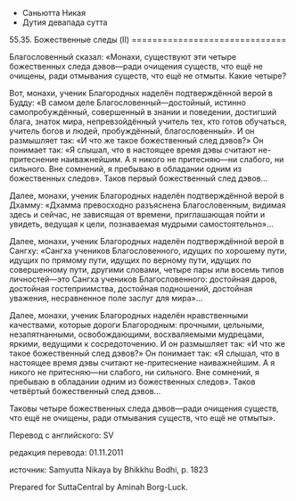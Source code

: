 









* Саньютта Никая
* Дутия девапада сутта


55\.35\. Божественные следы \(II\)
\=\=\=\=\=\=\=\=\=\=\=\=\=\=\=\=\=\=\=\=\=\=\=\=\=\=\=\=\=\=



Благословенный сказал: «Монахи, существуют эти четыре божественных следа дэвов—ради очищения существ, что ещё не очищены, ради отмывания существ, что ещё не отмыты\. Какие четыре?


Вот, монахи, ученик Благородных наделён подтверждённой верой в Будду: «В самом деле Благословенный—достойный, истинно самопробуждённый, совершенный в знании и поведении, достигший блага, знаток мира, непревзойдённый учитель тех, кто готов обучаться, учитель богов и людей, пробуждённый, благословенный»\. И он размышляет так: «И что же такое божественный след дэвов?» Он понимает так: «Я слышал, что в настоящее время дэвы считают не\-притеснение наиважнейшим\. А я никого не притесняю—ни слабого, ни сильного\. Вне сомнений, я пребываю в обладании одним из божественных следов»\. Таков первый божественный след дэвов…


Далее, монахи, ученик Благородных наделён подтверждённой верой в Дхамму: «Дхамма превосходно разъяснена Благословенным, видимая здесь и сейчас, не зависящая от времени, приглашающая пойти и увидеть, ведущая к цели, познаваемая мудрыми самостоятельно»…


Далее, монахи, ученик Благородных наделён подтверждённой верой в Сангху: «Сангха учеников Благословенного, идущих по хорошему пути, идущих по прямому пути, идущих по верному пути, идущих по совершенному пути, другими словами, четыре пары или восемь типов личностей—это Сангха учеников Благословенного: достойная даров, достойная гостеприимства, достойная подношений, достойная уважения, несравненное поле заслуг для мира»…


Далее, монахи, ученик Благородных наделён нравственными качествами, которые дороги Благородным: прочными, цельными, незапятнанными, освобождающими, восхваляемыми мудрецами, яркими, ведущими к сосредоточению\. И он размышляет так: «И что же такое божественный след дэвов?» Он понимает так: «Я слышал, что в настоящее время дэвы считают не\-притеснение наиважнейшим\. А я никого не притесняю—ни слабого, ни сильного\. Вне сомнений, я пребываю в обладании одним из божественных следов»\. Таков четвёртый божественный след дэвов…


Таковы четыре божественных следа дэвов—ради очищения существ, что ещё не очищены, ради отмывания существ, что ещё не отмыты»\.



Перевод с английского: SV


редакция перевода: 01\.11\.2011


источник: Samyutta Nikaya by Bhikkhu Bodhi, p\. 1823


Prepared for SuttaCentral by Aminah Borg\-Luck\.






